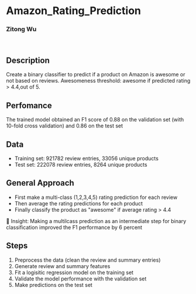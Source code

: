 # Amazon_Rating_Prediction
### Zitong Wu
<br >


## Description
Create a binary classifier to predict if a product on Amazon is awesome or not based on reviews. Awesomeness threshold: awesome if predicted rating > 4.4,out of 5.

## Perfomance
The trained model obtained an F1 score of 0.88 on the validation set (with 10-fold cross validation) and 0.86 on the test set

## Data 
* Training set: 921782 review entries, 33056 unique products  
* Test set: 222078 review entries, 8264 unique products

## General Approach 
* First make a multi-class (1,2,3,4,5) rating prediction for each review
* Then average the rating predictions for each product
* Finally classify the product as "awesome" if average rating > 4.4

:star2: Insight: Making a multilcass prediction as an intermediate step for binary classification improved the F1 performance by 6 percent 

## Steps
1. Preprocess the data (clean the review and summary entries)
2. Generate review and summary features
3. Fit a logisitic regression model on the training set
4. Validate the model performance with the validation set
5. Make predictions on the test set
